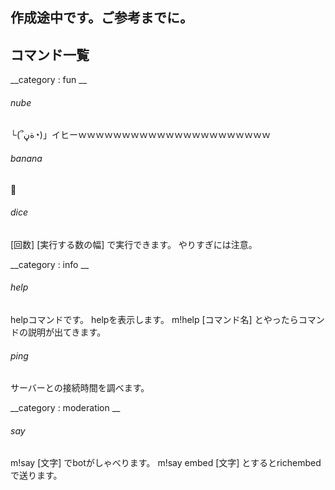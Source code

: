 ## 作成途中です。ご参考までに。
## コマンド一覧

__category : fun __ 

###### nube 
 └(՞ةڼ◔)」イヒーｗｗｗｗｗｗｗｗｗｗｗｗｗｗｗｗｗｗｗｗｗｗ

###### banana
🍌 

######  dice
[回数] [実行する数の幅] で実行できます。
やりすぎには注意。

__category : info __

###### help
helpコマンドです。
helpを表示します。 m!help [コマンド名] とやったらコマンドの説明が出てきます。

###### ping
サーバーとの接続時間を調べます。

__category : moderation __

###### say
m!say [文字] でbotがしゃべります。
m!say embed [文字] とするとrichembedで送ります。




